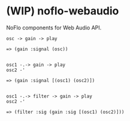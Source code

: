 (WIP) noflo-webaudio
==============

NoFlo components for Web Audio API.

```
osc -> gain -> play

=> (gain :signal (osc))


osc1 -.-> gain -> play
osc2 -'

=> (gain :signal [(osc1) (osc2)])


osc1 -.-> filter -> gain -> play
osc2 -'

=> (filter :sig (gain :sig [(osc1) (osc2)]))
```
